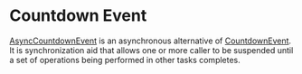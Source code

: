 Countdown Event
====
[AsyncCountdownEvent](../../api/DotNext.Threading.AsyncCountdownEvent.yml) is an asynchronous alternative of [CountdownEvent](https://docs.microsoft.com/en-us/dotnet/api/system.threading.countdownevent). It is synchronization aid that allows one or more caller to be suspended until a set of operations being performed in other tasks completes. 